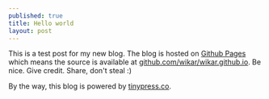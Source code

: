 ```yaml
---
published: true
title: Hello world
layout: post
---
```

This is a test post for my new blog. The blog is hosted on [Github Pages](http://pages.github.com/) which means the source is available at [github.com/wikar/wikar.github.io](http://github.com/wikar/wikar.github.io). Be nice. Give credit. Share, don't steal :)

By the way, this blog is powered by [tinypress.co](https://tinypress.co).
